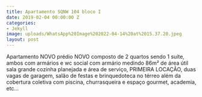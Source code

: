 ```yaml
---
title: Apartamento SQNW 104 bloco I
date: 2019-02-04 00:00:00 Z
categories:
- Jekyll
image: uploads/WhatsApp%20Image%202022-04-14%20at%2015.37.20.jpeg
layout: post
---
```


Apartamento NOVO prédio NOVO composto de 2 quartos sendo 1 suíte, ambos com armários e wc social com armário medindo 86m² de área útil sala grande cozinha planejada e área de serviço, PRIMEIRA LOCAÇÃO,  duas vagas de garagem, salão de festas e brinquedoteca no térreo além da cobertura coletiva com piscina, churrasqueira e espaço gourmet, academia, etc…